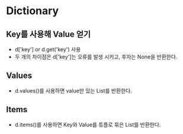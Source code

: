 # Dictionary

## Key를 사용해 Value 얻기
- d['key'] or d.get('key') 사용  
- 두 개의 차이점은 d['key']는 오류를 발생 시키고, 후자는 None을 반환한다.  

## Values   
- d.values()를 사용하면 value만 있는 List를 반환한다.  

## Items  
- d.items()를 사용하면 Key와 Value를 튜플로 묶은 List를 반환한다.  


